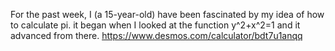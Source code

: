 For the past week, I (a 15-year-old) have been fascinated by my idea of how to calculate pi.
it began when I looked at the function y^2+x^2=1 and it advanced from there.
https://www.desmos.com/calculator/bdt7u1anqq

